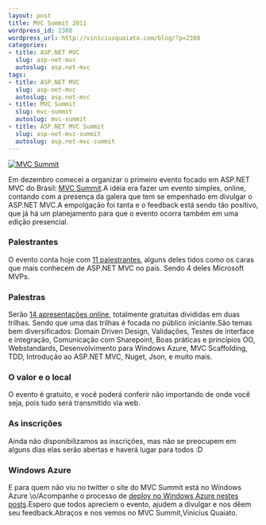 ```yaml
--- 
layout: post
title: MVC Summit 2011
wordpress_id: 2388
wordpress_url: http://viniciusquaiato.com/blog/?p=2388
categories: 
- title: ASP.NET MVC
  slug: asp-net-mvc
  autoslug: asp.net-mvc
tags: 
- title: ASP.NET MVC
  slug: asp-net-mvc
  autoslug: asp.net-mvc
- title: MVC Summit
  slug: mvc-summit
  autoslug: mvc-summit
- title: ASP.NET MVC Summit
  slug: asp-net-mvc-summit
  autoslug: asp.net-mvc-summit
---
```



[![MVC Summit](http://viniciusquaiato.com/images_posts/mvcsummit_logo.png "MVC Summit")](http://viniciusquaiato.com/images_posts/mvcsummit_logo.png)

Em dezembro comecei a organizar o primeiro evento focado em ASP.NET MVC do Brasil: [MVC Summit](http://www.mvcsummit.net/).A idéia era fazer um evento simples, online, contando com a presença da galera que tem se empenhado em divulgar o ASP.NET MVC.A empolgação foi tanta e o feedback está sendo tão positivo, que já há um planejamento para que o evento ocorra também em uma edição presencial.

### Palestrantes
O evento conta hoje com [11 palestrantes](http://mvcsummit.net/2011/Palestrantes), alguns deles tidos como os caras que mais conhecem de ASP.NET MVC no país. Sendo 4 deles Microsoft MVPs.

### Palestras
Serão [14 apresentações online](http://mvcsummit.net/2011/Grade), totalmente gratuitas divididas em duas trilhas. Sendo que uma das trilhas é focada no público iniciante.São temas bem diversificados: Domain Driven Design, Validações, Testes de interface e integração, Comunicação com Sharepoint, Boas práticas e princípios OO, Webstandards, Desenvolvimento para Windows Azure, MVC Scaffolding, TDD, Introdução ao ASP.NET MVC, Nuget, Json, e muito mais.

### O valor e o local
O evento é gratuito, e você poderá conferir não importando de onde você seja, pois tudo será transmitido via web.

### As inscrições
Ainda não disponibilizamos as inscrições, mas não se preocupem em alguns dias elas serão abertas e haverá lugar para todos :D

### Windows Azure
E para quem não viu no twitter o site do MVC Summit está no Windows Azure \o/Acompanhe o processo de [deploy no Windows Azure nestes posts](http://viniciusquaiato.com/blog/tag/deploying-windows-azure/).Espero que todos apreciem o evento, ajudem a divulgar e nos dêem seu feedback.Abraços e nos vemos no MVC Summit,Vinicius Quaiato.
